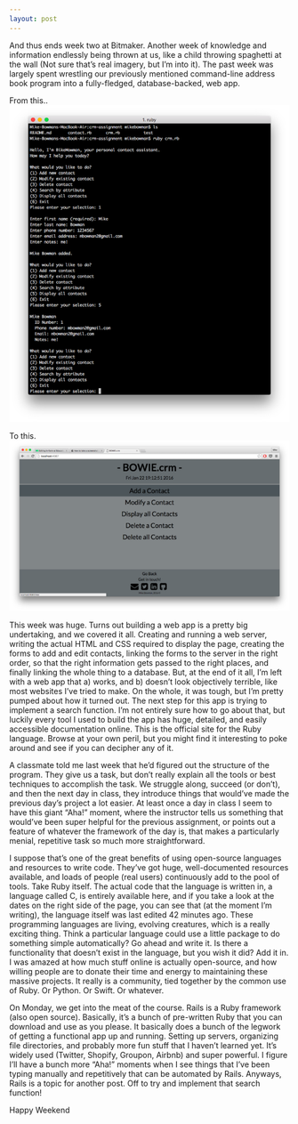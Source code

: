 ```yaml
---
layout: post
---
```


And thus ends week two at Bitmaker. Another week of knowledge and information endlessly being thrown at us, like a child throwing spaghetti at the wall (Not sure that’s real imagery, but I’m into it). The past week was largely spent wrestling our previously mentioned command-line address book program into a fully-fledged, database-backed, web app.

<span class="image-caption">From this..</span>
![Command Line CRM](/assets/crm-cli-screenshot.png)

<span class="image-caption">To this.</span>
![Web CRM](/assets/crm-web-screenshot.png)

This week was huge. Turns out building a web app is a pretty big undertaking, and we covered it all. Creating and running a web server, writing the actual HTML and CSS required to display the page, creating the forms to add and edit contacts, linking the forms to the server in the right order, so that the right information gets passed to the right places, and finally linking the whole thing to a database. But, at the end of it all, I’m left with a web app that a) works, and b) doesn’t look objectively terrible, like most websites I’ve tried to make. On the whole, it was tough, but I’m pretty pumped about how it turned out. The next step for this app is trying to implement a search function. I’m not entirely sure how to go about that, but luckily every tool I used to build the app has huge, detailed, and easily accessible documentation online. This is the official site for the Ruby language. Browse at your own peril, but you might find it interesting to poke around and see if you can decipher any of it.

A classmate told me last week that he’d figured out the structure of the program. They give us a task, but don’t really explain all the tools or best techniques to accomplish the task. We struggle along, succeed (or don’t), and then the next day in class, they introduce things that would’ve made the previous day’s project a lot easier. At least once a day in class I seem to have this giant “Aha!” moment, where the instructor tells us something that would’ve been super helpful for the previous assignment, or points out a feature of whatever the framework of the day is, that makes a particularly menial, repetitive task so much more straightforward.

I suppose that’s one of the great benefits of using open-source languages and resources to write code. They’ve got huge, well-documented resources available, and loads of people (real users) continuously add to the pool of tools. Take Ruby itself. The actual code that the language is written in, a language called C, is entirely available here, and if you take a look at the dates on the right side of the page, you can see that (at the moment I’m writing), the language itself was last edited 42 minutes ago. These programming languages are living, evolving creatures, which is a really exciting thing. Think a particular language could use a little package to do something simple automatically? Go ahead and write it. Is there a functionality that doesn’t exist in the language, but you wish it did? Add it in. I was amazed at how much stuff online is actually open-source, and how willing people are to donate their time and energy to maintaining these massive projects. It really is a community, tied together by the common use of Ruby. Or Python. Or Swift. Or whatever.

On Monday, we get into the meat of the course. Rails is a Ruby framework (also open source). Basically, it’s a bunch of pre-written Ruby that you can download and use as you please. It basically does a bunch of the legwork of getting a functional app up and running. Setting up servers, organizing file directories, and probably more fun stuff that I haven’t learned yet. It’s widely used (Twitter, Shopify, Groupon, Airbnb) and super powerful. I figure I’ll have a bunch more “Aha!” moments when I see things that I’ve been typing manually and repetitively that can be automated by Rails. Anyways, Rails is a topic for another post. Off to try and implement that search function!

Happy Weekend
